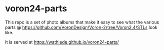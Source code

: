 # voron24-parts

This repo is a set of photo albums that make it easy to see what the various parts @ https://github.com/VoronDesign/Voron-2/tree/Voron2.4/STLs look like.

It is served at https://wathiede.github.io/voron24-parts/
